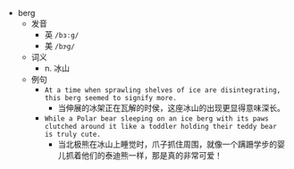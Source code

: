 - berg
  - 发音
    - 英 `/bɜːg/`
    - 美 `/bɝg/`
  - 词义
    - n. 冰山
  - 例句
    - `At a time when sprawling shelves of ice are disintegrating, this berg seemed to signify more.`
      - 当伸展的冰架正在瓦解的时侯，这座冰山的出现更显得意味深长。
    - `While a Polar bear sleeping on an ice berg with its paws clutched around it like a toddler holding their teddy bear is truly cute.`
      - 当北极熊在冰山上睡觉时，爪子抓住周围，就像一个蹒跚学步的婴儿抓着他们的泰迪熊一样，那是真的非常可爱！

